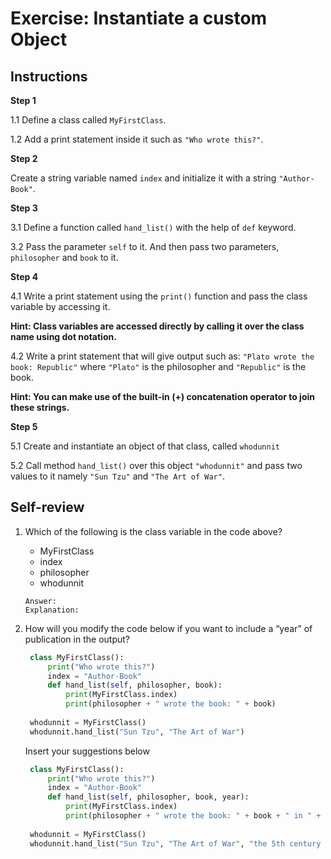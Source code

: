 # Exercise: Instantiate a custom Object

## Instructions
__Step 1__

1.1 Define a class called `MyFirstClass`.

1.2 Add a print statement inside it such as `"Who wrote this?"`.

__Step 2__

Create a string variable named `index` and initialize it with a string `"Author-Book"`.

__Step 3__

3.1 Define a function called `hand_list()` with the help of `def` keyword. 

3.2 Pass the parameter `self` to it. And then pass two parameters, `philosopher` and `book` to it.

__Step 4__

4.1 Write a print statement using the `print()` function and pass the class variable by accessing it. 

__Hint: Class variables are accessed directly by calling it over the class name using dot notation.__

4.2 Write a print statement that will give output such as: `"Plato wrote the book: Republic"` where `"Plato"` is the philosopher and `"Republic"` is the book. 

__Hint: You can make use of the built-in (+) concatenation operator to join these strings.__

__Step 5__

5.1 Create and instantiate an object of that class, called `whodunnit`

5.2 Call method `hand_list()` over this object `"whodunnit"` and pass two values to it namely `"Sun Tzu"` and `"The Art of War"`.

## Self-review
1. Which of the following is the class variable in the code above?
   - MyFirstClass
   - index
   - philosopher
   - whodunnit
   ```
   Answer: 
   Explanation: 
   ```

2. How will you modify the code below if you want to include a “year” of publication in the output?
   ```python
    class MyFirstClass():
        print("Who wrote this?")
        index = "Author-Book"
        def hand_list(self, philosopher, book):
            print(MyFirstClass.index)
            print(philosopher + " wrote the book: " + book)
    
    whodunnit = MyFirstClass()
    whodunnit.hand_list("Sun Tzu", "The Art of War")
   ```
   Insert your suggestions below 
   ```python
    class MyFirstClass():
        print("Who wrote this?")
        index = "Author-Book"
        def hand_list(self, philosopher, book, year):
            print(MyFirstClass.index)
            print(philosopher + " wrote the book: " + book + " in " + year)
    
    whodunnit = MyFirstClass()
    whodunnit.hand_list("Sun Tzu", "The Art of War", "the 5th century BC")
   ```
